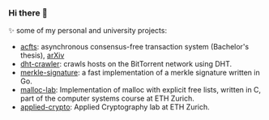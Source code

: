 ### Hi there 👋

<!--
**mmathys/mmathys** is a ✨ _special_ ✨ repository because its `README.md` (this file) appears on your GitHub profile.

Here are some ideas to get you started:

- 🔭 I’m currently working on ...
- 🌱 I’m currently learning ...
- 👯 I’m looking to collaborate on ...
- 🤔 I’m looking for help with ...
- 💬 Ask me about ...
- 📫 How to reach me: ...
- 😄 Pronouns: ...
- ⚡ Fun fact: ...
-->

✨ some of my personal and university projects:

- [acfts](https://github.com/mmathys/acfts): asynchronous consensus-free transaction system (Bachelor's thesis), [arXiv](https://arxiv.org/abs/2108.05236)
- [dht-crawler](https://github.com/mmathys/dht-crawler): crawls hosts on the BitTorrent network using DHT.
- [merkle-signature](https://github.com/mmathys/merkle-signature): a fast implementation of a merkle signature written in Go.
- [malloc-lab](https://github.com/mmathys/malloc-lab): Implementation of malloc with explicit free lists, written in C, part of the computer systems course at ETH Zurich.
- [applied-crypto](https://github.com/mmathys/applied-crypto): Applied Cryptography lab at ETH Zurich.
